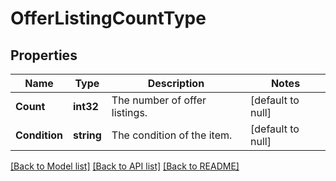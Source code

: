 # OfferListingCountType

## Properties
Name | Type | Description | Notes
------------ | ------------- | ------------- | -------------
**Count** | **int32** | The number of offer listings. | [default to null]
**Condition** | **string** | The condition of the item. | [default to null]

[[Back to Model list]](../README.md#documentation-for-models) [[Back to API list]](../README.md#documentation-for-api-endpoints) [[Back to README]](../README.md)

